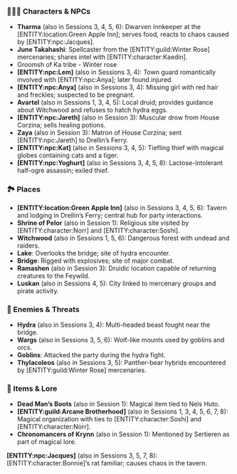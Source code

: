 <h3><strong>🧑&zwj;🤝&zwj;🧑 Characters &amp; NPCs</strong></h3>
<ul>
<li><strong>Tharma</strong> (also in Sessions 3, 4, 5, 6): Dwarven innkeeper at the [ENTITY:location:Green Apple Inn]; serves food, reacts to chaos caused by [ENTITY:npc:Jacques].</li>
<li><strong>June Takahashi</strong>: Spellcaster from the [ENTITY:guild:Winter Rose] mercenaries; shares intel with [ENTITY:character:Kaedin].</li>
<li>Groomsh of Ka tribe - Winter rose</li>
<li><strong>[ENTITY:npc:Lem]</strong> (also in Sessions 3, 4): Town guard romantically involved with [ENTITY:npc:Anya]; later found injured.</li>
<li><strong>[ENTITY:npc:Anya]</strong> (also in Sessions 3, 4): Missing girl with red hair and freckles; suspected to be pregnant.</li>
<li><strong>Avartel</strong> (also in Sessions 1, 3, 4, 5): Local druid; provides guidance about Witchwood and refuses to hatch hydra eggs.</li>
<li><strong>[ENTITY:npc:Jareth]</strong> (also in Session 3): Muscular drow from House Corzina; sells healing potions.</li>
<li><strong>Zaya</strong> (also in Session 3): Matron of House Corzina; sent [ENTITY:npc:Jareth] to Drellin&rsquo;s Ferry.</li>
<li><strong>[ENTITY:npc:Kat]</strong> (also in Sessions 3, 4, 5): Tiefling thief with magical globes containing cats and a tiger.</li>
<li><strong>[ENTITY:npc:Yoghurt]</strong> (also in Sessions 3, 4, 5, 8): Lactose-intolerant half-ogre assassin; exiled thief.</li>
</ul>
<h3><strong>🏞️ Places</strong></h3>
<ul>
<li><strong>[ENTITY:location:Green Apple Inn]</strong> (also in Sessions 3, 4, 5, 6): Tavern and lodging in Drellin&rsquo;s Ferry; central hub for party interactions.</li>
<li><strong>Shrine of Pelor</strong> (also in Session 1): Religious site visited by [ENTITY:character:Norr] and [ENTITY:character:Soshi].</li>
<li><strong>Witchwood</strong> (also in Sessions 1, 5, 6): Dangerous forest with undead and raiders.</li>
<li><strong>Lake</strong>: Overlooks the bridge; site of hydra encounter.</li>
<li><strong>Bridge</strong>: Rigged with explosives; site of major combat.</li>
<li><strong>Ramashen</strong> (also in Session 3): Druidic location capable of returning creatures to the Feywild.</li>
<li><strong>Luskan</strong> (also in Sessions 4, 5): City linked to mercenary groups and pirate activity.</li>
</ul>
<h3><strong>🧟 Enemies &amp; Threats</strong></h3>
<ul>
<li><strong>Hydra</strong> (also in Sessions 3, 4): Multi-headed beast fought near the bridge.</li>
<li><strong>Wargs</strong> (also in Sessions 3, 5, 6): Wolf-like mounts used by goblins and orcs.</li>
<li><strong>Goblins</strong>: Attacked the party during the hydra fight.</li>
<li><strong>Thylacoleos</strong> (also in Sessions 3, 5): Panther-bear hybrids encountered by [ENTITY:guild:Winter Rose] mercenaries.</li>
</ul>
<h3><strong>🧭 Items &amp; Lore</strong></h3>
<ul>
<li><strong>Dead Man&rsquo;s Boots</strong> (also in Session 1): Magical item tied to Nels Huto.</li>
<li><strong>[ENTITY:guild:Arcane Brotherhood]</strong> (also in Sessions 1, 3, 4, 5, 6, 7, 8): Magical organization with ties to [ENTITY:character:Soshi] and [ENTITY:character:Norr].</li>
<li><strong>Chronomancers of Krynn</strong> (also in Session 1): Mentioned by Sertieren as part of magical lore.</li>
</ul>
<p><strong>[ENTITY:npc:Jacques]</strong> (also in Sessions 3, 5, 7, 8): [ENTITY:character:Bonnie]&rsquo;s rat familiar; causes chaos in the tavern.</p>
